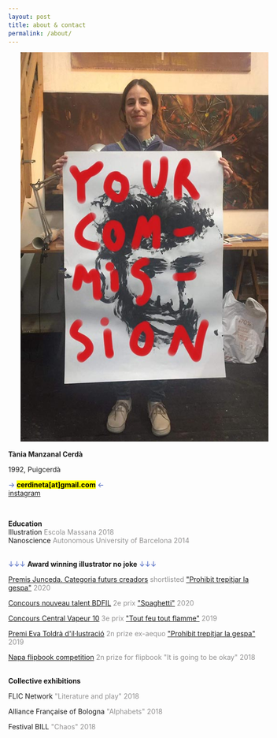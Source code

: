 ```yaml
---
layout: post
title: about & contact
permalink: /about/
---
```



<div class="row">


<div class="column-33">


  <img src="/images/profilepicture1.jpg" alt="the artist begging for jobs"  style="padding: 0 25px"><br>











</div>

<div class="column-75">

<p align="left">

<b>Tània Manzanal Cerdà</b> <br>

1992, Puigcerdà <br>

<font color="#3a57bb">→ </font><mark><b>cerdineta[at]gmail.com</b></mark><font color="#3a57bb"> ←</font><br>
<a target="_blank" rel="noopener noreferrer"  href="https://instagram.com/{{ site.instagram_username }}" >instagram</a><br>

 <br>


<b>Education</b><br>
Illustration <font color="#919090">Escola Massana 2018</font><br>
Nanoscience <font color="#919090">Autonomous University of Barcelona 2014</font><br><br>

 <font color="#3a57bb">↓↓↓</font> <b>Award winning illustrator no joke</b> <font color="#3a57bb">↓↓↓</font><br>

 <a href="https://www.premisjunceda.cat/finalistes-2020/">Premis Junceda. Categoria futurs creadors</a> <font color="#919090">shortlisted <a href="https://cerdineta.github.io/2015/10/1/projecteprohibit/" >"Prohibit trepitjar la gespa"</a> 2020 </font> <br>

<a href="https://www.bdfil.ch/concours-nouveau-talent-2020/">Concours nouveau talent BDFIL</a> <font color="#919090">2e prix <a href="https://cerdineta.github.io/2015/01/24/spaghetti/">"Spaghetti"</a> 2020 </font> <br>

<a href="https://centralvapeur.org/concours-central-vapeur-10/">Concours Central Vapeur 10</a> <font color="#919090">3e prix <a href="https://cerdineta.github.io/2015/01/10/feu/">"Tout feu tout flamme"</a> 2019 </font> <br>

<a href="http://evatoldra.cat/tania-manzanal/">Premi Eva Toldrà d'il·lustració</a> <font color="#919090">2n prize ex-aequo <a href="https://cerdineta.github.io/2015/10/17/projecteprohibit/" >"Prohibit trepitjar la gespa"</a> 2019</font> <br>

<a href="https://www.instagram.com/p/BqRdU8eBT1h/?hl=es">Napa flipbook competition</a> <font color="#919090">2n prize for flipbook "It is going to be okay" 2018</font><br><br>

<b>Collective exhibitions</b><br>

FLIC Network <font color="#919090">"Literature and play" 2018</font><br>

Alliance Française of Bologna <font color="#919090"> "Alphabets" 2018</font><br>

Festival BILL <font color="#919090">"Chaos" 2018</font><br><br>

</p>
</div>
</div>
